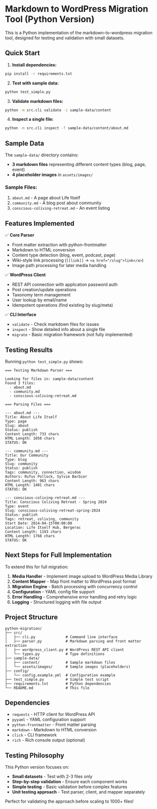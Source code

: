 # Markdown to WordPress Migration Tool (Python Version)

This is a Python implementation of the markdown-to-wordpress migration tool, designed for testing and validation with small datasets.

## Quick Start

1. **Install dependencies:**
```bash
pip install -r requirements.txt
```

2. **Test with sample data:**
```bash
python test_simple.py
```

3. **Validate markdown files:**
```bash
python -m src.cli validate -i sample-data/content
```

4. **Inspect a single file:**
```bash
python -m src.cli inspect -f sample-data/content/about.md
```

## Sample Data

The `sample-data/` directory contains:
- **3 markdown files** representing different content types (blog, page, event)
- **4 placeholder images** in `assets/images/`

### Sample Files:
1. `about.md` - A page about Life Itself
2. `community.md` - A blog post about community
3. `conscious-coliving-retreat.md` - An event listing

## Features Implemented

✅ **Core Parser**
- Front matter extraction with python-frontmatter
- Markdown to HTML conversion
- Content type detection (blog, event, podcast, page)
- Wiki-style link processing (`[[link]]` → `<a href="/slug">link</a>`)
- Image path processing for later media handling

✅ **WordPress Client**
- REST API connection with application password auth
- Post creation/update operations
- Taxonomy term management
- User lookup by email/name
- Idempotent operations (find existing by slug/meta)

✅ **CLI Interface**
- `validate` - Check markdown files for issues
- `inspect` - Show detailed info about a single file
- `migrate` - Basic migration framework (not fully implemented)

## Testing Results

Running `python test_simple.py` shows:

```
=== Testing Markdown Parser ===

Looking for files in: sample-data/content
Found 3 files:
  - about.md
  - community.md
  - conscious-coliving-retreat.md

=== Parsing Files ===

--- about.md ---
Title: About Life Itself
Type: page
Slug: about
Status: publish
Content Length: 733 chars
HTML Length: 1058 chars
STATUS: OK

--- community.md ---
Title: Our Community
Type: blog
Slug: community
Status: publish
Tags: community, connection, wisdom
Authors: Rufus Pollock, Sylvie Barbier
Content Length: 963 chars
HTML Length: 1401 chars
STATUS: OK

--- conscious-coliving-retreat.md ---
Title: Conscious Coliving Retreat - Spring 2024
Type: event
Slug: conscious-coliving-retreat-spring-2024
Status: publish
Tags: retreat, coliving, community
Start Date: 2024-04-15T00:00:00
Location: Life Itself Hub, Bergerac
Content Length: 1193 chars
HTML Length: 1768 chars
STATUS: OK
```

## Next Steps for Full Implementation

To extend this for full migration:

1. **Media Handler** - Implement image upload to WordPress Media Library
2. **Content Mapper** - Map front matter to WordPress post format
3. **Migration Engine** - Batch processing with concurrency control
4. **Configuration** - YAML config file support
5. **Error Handling** - Comprehensive error handling and retry logic
6. **Logging** - Structured logging with file output

## Project Structure

```
python-migration/
├── src/
│   ├── cli.py              # Command line interface
│   ├── parser.py           # Markdown parsing and front matter extraction
│   ├── wordpress_client.py # WordPress REST API client
│   └── types.py            # Type definitions
├── sample-data/
│   ├── content/            # Sample markdown files
│   └── assets/images/      # Sample images (placeholders)
├── config/
│   └── config.example.yml  # Configuration example
├── test_simple.py          # Simple test script
├── requirements.txt        # Python dependencies
└── README.md               # This file
```

## Dependencies

- `requests` - HTTP client for WordPress API
- `pyyaml` - YAML configuration support  
- `python-frontmatter` - Front matter parsing
- `markdown` - Markdown to HTML conversion
- `click` - CLI framework
- `rich` - Rich console output (optional)

## Testing Philosophy

This Python version focuses on:
- **Small datasets** - Test with 2-3 files only
- **Step-by-step validation** - Ensure each component works
- **Simple testing** - Basic validation before complex features
- **Unit testing approach** - Test parser, client, and mapper separately

Perfect for validating the approach before scaling to 1000+ files!